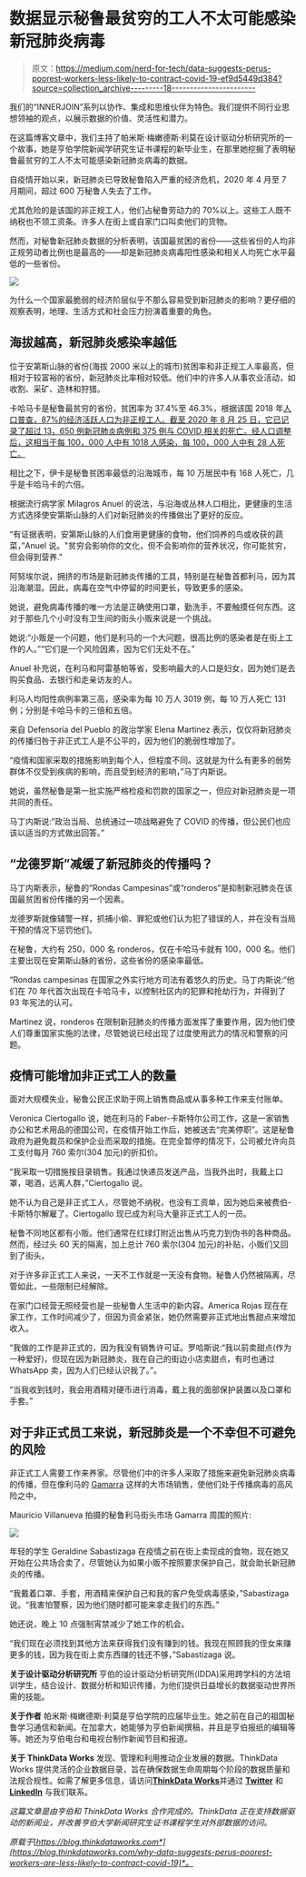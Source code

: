 # 数据显示秘鲁最贫穷的工人不太可能感染新冠肺炎病毒

> 原文：<https://medium.com/nerd-for-tech/data-suggests-perus-poorest-workers-less-likely-to-contract-covid-19-ef9d5449d384?source=collection_archive---------18----------------------->

我们的“INNERJOIN”系列以协作、集成和思维伙伴为特色。我们提供不同行业思想领袖的观点，以展示数据的价值、灵活性和潜力。

在这篇博客文章中，我们主持了帕米斯·梅嫩德斯·利莫在设计驱动分析研究所的一个故事，她是亨伯学院新闻学研究生证书课程的新毕业生，在那里她挖掘了表明秘鲁最贫穷的工人不太可能感染新冠肺炎病毒的数据。

自疫情开始以来，新冠肺炎已导致秘鲁陷入严重的经济危机，2020 年 4 月至 7 月期间，超过 600 万秘鲁人失去了工作。

尤其危险的是该国的非正规工人，他们占秘鲁劳动力的 70%以上。这些工人既不纳税也不领工资条。许多人在街上或自家门口叫卖他们的货物。

然而，对秘鲁新冠肺炎数据的分析表明，该国最贫困的省份——这些省份的人均非正规劳动者比例也是最高的——却是新冠肺炎病毒阳性感染和相关人均死亡水平最低的一些省份。

![](img/d6841ae76d88f9fd690787383ff54043.png)

为什么一个国家最脆弱的经济阶层似乎不那么容易受到新冠肺炎的影响？更仔细的观察表明，地理、生活方式和社会压力扮演着重要的角色。

## 海拔越高，新冠肺炎感染率越低

位于安第斯山脉的省份(海拔 2000 米以上的城市)贫困率和非正规工人率最高，但相对于较富裕的省份，新冠肺炎比率相对较低。他们中的许多人从事农业活动，如收割、采矿、造林和狩猎。

卡哈马卡是秘鲁最贫穷的省份，贫困率为 37.4%至 46.3%，根据该国 2018 年[人口普查，87%的经济活跃人口为非正规工人。截至 2020 年 8 月 25 日，它已记录了超过 13，650 例新冠肺炎病例和 375 例与 COVID 相关的死亡。经人口调整后，这相当于每 100，000 人中有 1018 人感染，每 100，000 人中有 28 人死亡。](https://www.inei.gob.pe/media/MenuRecursivo/publicaciones_digitales/Est/Lib1678/libro.pdf)

相比之下，伊卡是秘鲁贫困率最低的沿海城市，每 10 万居民中有 168 人死亡，几乎是卡哈马卡的六倍。

根据流行病学家 Milagros Anuel 的说法，与沿海或丛林人口相比，更健康的生活方式选择使安第斯山脉的人们对新冠肺炎的传播做出了更好的反应。

“有证据表明，安第斯山脉的人们食用更健康的食物，他们饲养的鸟或收获的蔬菜，”Anuel 说。"贫穷会影响你的文化，但不会影响你的营养状况，你可能贫穷，但会得到营养."

阿努埃尔说，拥挤的市场是新冠肺炎传播的工具，特别是在秘鲁首都利马，因为其沿海潮湿。因此，病毒在空气中停留的时间更长，导致更多的感染。

她说，避免病毒传播的唯一方法是正确使用口罩，勤洗手，不要触摸任何东西。这对于那些几个小时没有卫生间的街头小贩来说是一个挑战。

她说:“小贩是一个问题，他们是利马的一个大问题，很高比例的感染者是在街上工作的人。”“它们是一个风险因素，因为它们无处不在。”

Anuel 补充说，在利马和阿雷基帕等省，受影响最大的人口是妇女，因为她们是去购买食品、去银行和走亲访友的人。

利马人均阳性病例率第三高，感染率为每 10 万人 3019 例，每 10 万人死亡 131 例；分别是卡哈马卡的三倍和五倍。

来自 Defensoría del Pueblo 的政治学家 Elena Martinez 表示，仅仅将新冠肺炎的传播归咎于非正式工人是不公平的，因为他们的脆弱性增加了。

“疫情和国家采取的措施影响到每个人，但程度不同。这就是为什么有更多的弱势群体不仅受到疾病的影响，而且受到经济的影响，”马丁内斯说。

她说，虽然秘鲁是第一批实施严格检疫和罚款的国家之一，但应对新冠肺炎是一项共同的责任。

马丁内斯说:“政治当局、总统通过一项战略避免了 COVID 的传播，但公民们也应该以适当的方式做出回答。”

## “龙德罗斯”减缓了新冠肺炎的传播吗？

马丁内斯表示，秘鲁的“Rondas Campesinas”或“ronderos”是抑制新冠肺炎在该国最贫困省份传播的另一个因素。

龙德罗斯就像辅警一样，抓捕小偷、罪犯或他们认为犯了错误的人，并在没有当局干预的情况下惩罚他们。

在秘鲁，大约有 250，000 名 ronderos，仅在卡哈马卡就有 100，000 名。他们主要出现在安第斯山脉的省份，这些省份的感染率最低。

“Rondas campesinas 在国家之外实行地方司法有着悠久的历史。马丁内斯说:“他们在 70 年代首次出现在卡哈马卡，以控制社区内的犯罪和抢劫行为，并得到了 93 年宪法的认可。

Martinez 说，ronderos 在限制新冠肺炎的传播方面发挥了重要作用，因为他们使人们尊重国家实施的法律，尽管她说已经出现了过度使用武力的情况和警察的问题。

## 疫情可能增加非正式工人的数量

面对大规模失业，秘鲁公民正求助于网上销售商品或从事多种工作来支付账单。

Veronica Ciertogallo 说，她在利马的 Faber-卡斯特尔公司工作，这是一家销售办公和艺术用品的德国公司，在疫情开始工作后，她被送去“完美停职”。这是秘鲁政府为避免裁员和保护企业而采取的措施。在完全暂停的情况下，公司被允许向员工支付每月 760 索尔(304 加元)的折扣价。

“我采取一切措施按目录销售。我通过快递员发送产品，当我外出时，我戴上口罩，喝酒，远离人群，”Ciertogallo 说。

她不认为自己是非正式工人，尽管她不纳税，也没有工资单，因为她后来被费伯-卡斯特尔解雇了。Ciertogallo 现已成为利马大量非正式工人的一员。

秘鲁不同地区都有小贩。他们通常在红绿灯附近出售从巧克力到伪书的各种商品。然而，经过头 60 天的隔离，加上总计 760 索尔(304 加元)的补贴，小贩们又回到了街头。

对于许多非正式工人来说，一天不工作就是一天没有食物。秘鲁人仍然被隔离，尽管如此，一些限制已经解除。

在家门口经营无照经营也是一些秘鲁人生活中的新内容。America Rojas 现在在家工作，工作时间减少了，但因为资金紧张，她仍然需要非正式地出售甜点来增加收入。

“我做的工作是非正式的，因为我没有销售许可证。罗哈斯说:“我以前卖甜点(作为一种爱好)，但现在因为新冠肺炎，我在自己的街边小店卖甜点，有时也通过 WhatsApp 卖，因为人们已经认识我了。”。

“当我收到钱时，我会用酒精对硬币进行消毒，戴上我的面部保护装置以及口罩和手套。”

## 对于非正式员工来说，新冠肺炎是一个不幸但不可避免的风险

非正式工人需要工作来养家。尽管他们中的许多人采取了措施来避免新冠肺炎病毒的传播，但在像利马的 [Gamarra](https://gestion.pe/economia/el-peru-informal-no-espera-al-final-de-la-cuarentena-para-trabajar-noticia/) 这样的大市场销售，使他们处于传播病毒的高风险之中。

Mauricio Villanueva 拍摄的秘鲁利马街头市场 Gamarra 周围的照片:

![](img/66a6ad1e264f08315054f31cb3172d16.png)

年轻的学生 Geraldine Sabastizaga 在疫情之前在街上卖现成的食物，现在她又开始在公共场合卖了，尽管她认为如果小贩不按照要求保护自己，就会助长新冠肺炎的传播。

“我戴着口罩、手套，用酒精来保护自己和我的客户免受病毒感染，”Sabastizaga 说。“我害怕警察，因为他们随时都可能来拿走我们的东西。”

她还说，晚上 10 点强制宵禁减少了她工作的机会。

“我们现在必须找到其他方法来获得我们没有赚到的钱。我现在照顾我的侄女来赚更多的钱，因为我在街上卖东西赚的钱还不够，”Sabastizaga 说。

**关于设计驱动分析研究所** 亨伯的设计驱动分析研究所(IDDA)采用跨学科的方法培训学生，结合设计、数据分析和知识传播，为他们提供日益增长的数据驱动世界所需的技能。

**关于作者** 帕米斯·梅嫩德斯·利莫是亨伯学院的应届毕业生。她之前在自己的祖国秘鲁学习通信和新闻。在加拿大，她能够为亨伯新闻撰稿，并且是亨伯报纸的编辑等等。她还为亨伯电台和电视台制作新闻节目和报道。

**关于 ThinkData Works** 发现、管理和利用推动企业发展的数据。ThinkData Works 提供灵活的企业数据目录，旨在确保数据生命周期每个阶段的数据质量和法规合规性。如需了解更多信息，请访问[**ThinkData Works**](https://www.thinkdataworks.com/)并通过 [**Twitter**](https://twitter.com/thinkdataworks) 和 [**LinkedIn**](https://www.linkedin.com/company/thinkdata-works/) 与我们联系。

*这篇文章是由亨伯和 ThinkData Works 合作完成的。ThinkData 正在支持数据驱动的新闻业，并改善亨伯大学新闻研究生证书课程学生对外部数据的访问。*

*原载于*[*https://blog.thinkdataworks.com*](https://blog.thinkdataworks.com/why-data-suggests-perus-poorest-workers-are-less-likely-to-contract-covid-19)*。*